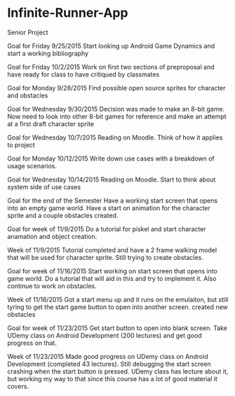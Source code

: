# Infinite-Runner-App
Senior Project 


Goal for Friday 9/25/2015
  Start looking up Android Game Dynamics and start a working bibliography 

Goal for Friday 10/2/2015
  Work on first two sections of preproposal and have ready for class to have critiqued by classmates
  
Goal for Monday 9/28/2015
  Find possible open source sprites for character and obstacles
  
Goal for Wednesday 9/30/2015
  Decision was made to make an 8-bit game.  Now need to look into other 8-bit games for reference and make an attempt at a first   draft character sprite
  
Goal for Wednesday 10/7/2015
  Reading on Moodle. Think of how it applies to project
  
Goal for Monday 10/12/2015
  Write down use cases with a breakdown of usage scenarios.
  
Goal for Wednesday 10/14/2015
  Reading on Moodle. Start to think about system side of use cases



Goal for the end of the Semester
  Have a working start screen that opens into an empty game world.  Have a start on animation for the character sprite and a    couple obstacles created.   
  
  
Goal for week of 11/9/2015
  Do a tutorial for piskel and start character anamation and object creation.

Week of 11/9/2015
  Tutorial completed and have a 2 frame walking model that will be used for character sprite.  Still trying to create           obstacles.
  
Goal for week of 11/16/2015
  Start working on start screen that opens into game world.  Do a tutorial that will aid in this and try to implement it.       Also continue to work on obstacles.

Week of 11/16/2015
  Got a start menu up and it runs on the emulaiton, but still tyring to get the start game button to open into another screen.   created new obstacles 
  
Goal for week of 11/23/2015
  Get start button to open into blank screen.  Take UDemy class on Android Development (200 lectures) and get good              progress on that.  
  
Week of 11/23/2015
  Made good progress on UDemy class on Android Development (completed 43 lectures).  Still debugging the start screen crashing   when the start button is pressed.  UDemy class has lecture about it, but working my way to that since this course has a lot   of good material it covers. 

